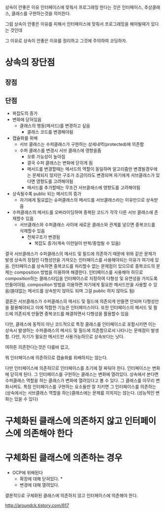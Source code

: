상속이 안좋은 이유
인터페이스에 맞춰서 프로그래밍 한다는 것은 인터페이스, 추상클래스, 클래스를 구현하는것을 의미한다.

그럼 상속이 안좋은 이유를 피해서 인터페이스에 맞춰서 프로그래밍을 해야될때가 있다는 것인데

그 이유로 상속이 안좋은 이유를 정리하고 그것에 주의하여 코딩하자.

# 상속의 장단점

## 장점


## 단점
* 복잡도의 증가
* 변화에 닫혀있음
    * 클래스의 행동(메서드)를 변경하고 싶음
        * 클래스 코드를 변경해야됨
* 캡슐화를 위배
    * 서브 클래스는 수퍼클래스가 구현하는 상세내역(protected)에 의존함
    * 수퍼 클래스를 변경시 서브 클래스에 영향을줌
        * 오류 가능성이 높아짐
        * 결국 수퍼 클래스는 변화에 닫히게 됨
        * 메서드를 변경할때는 메서드의 역할이 동일하며 알고리즘만 변경될경우에는 문제되지 않지만 구조가 조금이라도 변경되며 자기에게 서브클래스가 있다면 영향도를 고려해야됨
        * 메서드를 추가할때는 무조건 서브클래스에 영향도를 고려해야됨
* 상속될수록 public 되는 메서드의 증가
    * 자기에게 필요없는 슈퍼클래스의 메서드를 서브클래스라는 이유만으로 상속받음
* 수퍼클래스의 메서드를 오버라이딩하여 중복된 코드가 각각 다른 서브 클래스에 존재할수 있음
    * 서브클래스와 수퍼클래스 사이에 새로운 클래스와 관계를 넣으면 중복코드를 삭제할수 있음
        * 전체구조가 변경됨
            * 복잡도 증가(계속 이런일이 반복/중첩될 수 있음)


결국 서브클래스가 수퍼클래스의 메서드 및 필드에 의존하기 때문에 위와 같은 문제가 발생
상속의 장점인 다형성만을 가져오는 인터페이스를 사용해야되는 이유가 여기에 있음.
인터페이스를 상속하면 중복코드를 처리할수 없는 문제점이 있으므로
중복코드의 문제는 composition 방법을 이용하여 해결한다.
인터페이스를 사용해야 하므로 composition하는 클래스타입을 인터페이스로 지정하여 다형성 및 유연성을 가지도록 만들어야됨.
composition 방법을 이용하면 자기에게 필요한 메서드만을 사용할 수 있음(쓸대없는 메서드를 상속받지 않아도 되며 그걸 public 하지 않아도 됨)

결론은 서브클래스가 수퍼클래스의 메서드 및 필드에 의존되게 만들면 안되며 다형성만을 활용해야되고 이에 적합한 기능은 인터페이스이다.
또한 인터페이스의 메서드 및 필드에 의존되게 만들면 중복코드를 해결하면서 다형성을 활용할수 있음

다만, 클래스에 동적이 아닌 코드적으로 특정 클래스를 인터페이스로 포함시키면 이는 상속시 발생하는 수퍼클래스의 메서드 및 필드에 의존함으로서 나타나는 문제점이 발생함. 다만, 자기가 필요한 메서드만 사용가능하므로 상속보다는 낫다.

여하튼 의존한다는것은 다를바 없고,

뭐 인터페이스에 의존하므로 캡슐화를 위배하지는 않는다.

다만 인터페이스에 의존하므로 인터페이스를 초기에 잘 짜둬야 한다. 인터페이스는 변화에 닫히게 된다. 그 인터페이스를 구현하는 클래스는 변화에 열려있다. 상속에서 본다면 수퍼클래스 역할을 하는 클래스가 변화에 열려있다고 볼 수 있다. 그 클래스를 아무리 변화시켜도. 특정 인터페이스를 구현하는 요소들만 잘 지키면 그 인터페이스를 의존하는 (상속에서는 서브클래스 역할을 하는)클래스에는 문제를 끼치지는 않는다. (성능적인 변화는 있을 수 있다)


# 구체화된 클래스에 의존하지 않고 인터페이스에 의존해야 한다
# 구체화된 클래스에 의존하는 경우

* OCP에 위배된다
    * 확장에 대해 닫혀있다.
        *
    * 변경에 대해 열려있다.

결론적으로 구체화된 클래스에 의존하지 않고 인터페이스에 의존해야 한다.

http://aroundck.tistory.com/617

